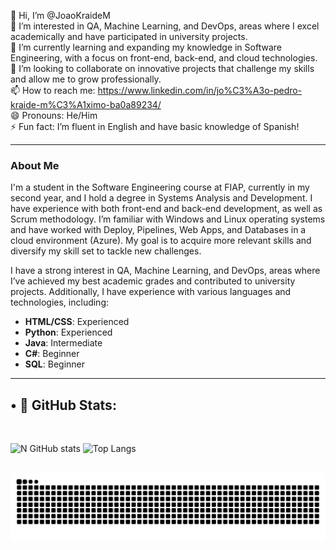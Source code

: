 👋 Hi, I’m @JoaoKraideM  
👀 I’m interested in QA, Machine Learning, and DevOps, areas where I excel academically and have participated in university projects.  
🌱 I’m currently learning and expanding my knowledge in Software Engineering, with a focus on front-end, back-end, and cloud technologies.  
💞️ I’m looking to collaborate on innovative projects that challenge my skills and allow me to grow professionally.  
📫 How to reach me: https://www.linkedin.com/in/jo%C3%A3o-pedro-kraide-m%C3%A1ximo-ba0a89234/ <br>
😄 Pronouns: He/Him  
⚡ Fun fact: I’m fluent in English and have basic knowledge of Spanish!  

---

### About Me  
I'm a student in the Software Engineering course at FIAP, currently in my second year, and I hold a degree in Systems Analysis and Development. I have experience with both front-end and back-end development, as well as Scrum methodology. I’m familiar with Windows and Linux operating systems and have worked with Deploy, Pipelines, Web Apps, and Databases in a cloud environment (Azure). My goal is to acquire more relevant skills and diversify my skill set to tackle new challenges.

I have a strong interest in QA, Machine Learning, and DevOps, areas where I’ve achieved my best academic grades and contributed to university projects. Additionally, I have experience with various languages and technologies, including:  
- **HTML/CSS**: Experienced  
- **Python**: Experienced  
- **Java**: Intermediate  
- **C#**: Beginner  
- **SQL**: Beginner  

---
## • 🍂 GitHub Stats:
<br>

![N GitHub stats](https://github-readme-stats.vercel.app/api?username=JoaoKraideM&show_icons=true&theme=synthwave)
![Top Langs](https://github-readme-stats.vercel.app/api/top-langs/?username=JoaoKraideM&layout=compact&theme=synthwave)
<br>
</div>

<br>
<picture align="center">
<source media="(prefers-color-scheme: dark)" srcset="https://raw.githubusercontent.com/JoaoKraideM/JoaoKraideM/output/github-contribution-grid-snake-dark.svg">
<source media="(prefers-color-scheme: light)" srcset="https://raw.githubusercontent.com/JoaoKraideM/JoaoKraideM/output/github-contribution-grid-snake-dark.svg">
<img align="center" alt="github contribution grid snake animation" src="https://raw.githubusercontent.com/JoaoKraideM/JoaoKraideM/output/github-contribution-grid-snake.svg">
</picture>


